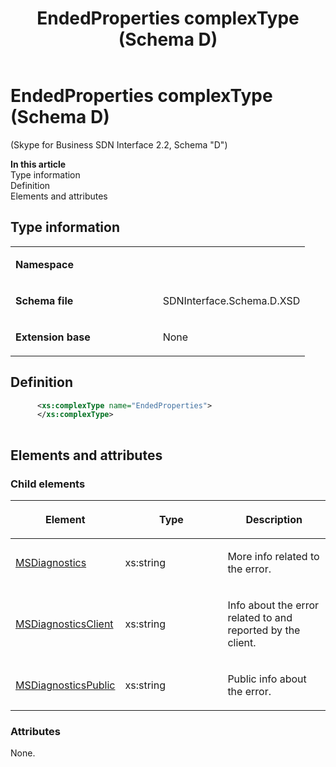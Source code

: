 ﻿---
title: EndedProperties complexType (Schema D)
TOCTitle: EndedProperties complexType
ms:assetid: 599553a1-17be-d1cb-ed99-4c614acddb87
ms:mtpsurl: https://msdn.microsoft.com/library/Mt171058(v=office.16)
ms:contentKeyID: 65855631
ms.date: 08/24/2015
mtps_version: v=office.16
dev_langs:
- xml
---

# EndedProperties complexType (Schema D)

(Skype for Business SDN Interface 2.2, Schema "D")


**In this article**  
Type information  
Definition  
Elements and attributes  

## Type information

<table>
<colgroup>
<col style="width: 50%" />
<col style="width: 50%" />
</colgroup>
<tbody>
<tr class="odd">
<td><p><strong>Namespace</strong></p></td>
<td><p></p></td>
</tr>
<tr class="even">
<td><p><strong>Schema file</strong></p></td>
<td><p>SDNInterface.Schema.D.XSD</p></td>
</tr>
<tr class="odd">
<td><p><strong>Extension base</strong></p></td>
<td><p>None</p></td>
</tr>
</tbody>
</table>


## Definition

```xml
      <xs:complexType name="EndedProperties">
      </xs:complexType>
      
```

## Elements and attributes

### Child elements

<table>
<colgroup>
<col style="width: 33%" />
<col style="width: 33%" />
<col style="width: 33%" />
</colgroup>
<thead>
<tr class="header">
<th><p>Element</p></th>
<th><p>Type</p></th>
<th><p>Description</p></th>
</tr>
</thead>
<tbody>
<tr class="odd">
<td><p><a href="msdiagnostics-element-endedproperties-complextype-skype-for-business-sdn-interface-2-2-schema-d.md">MSDiagnostics</a></p></td>
<td><p>xs:string</p></td>
<td><p>More info related to the error.</p></td>
</tr>
<tr class="even">
<td><p><a href="msdiagnosticsclient-element-endedproperties-complextype-skype-sdn-2-2-d.md">MSDiagnosticsClient</a></p></td>
<td><p>xs:string</p></td>
<td><p>Info about the error related to and reported by the client.</p></td>
</tr>
<tr class="odd">
<td><p><a href="msdiagnosticspublic-element-endedproperties-complextype-skype-sdn-2-2-d.md">MSDiagnosticsPublic</a></p></td>
<td><p>xs:string</p></td>
<td><p>Public info about the error.</p></td>
</tr>
</tbody>
</table>


### Attributes

None.

